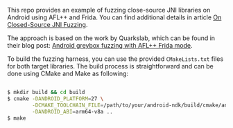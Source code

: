 This repo provides an example of fuzzing close-source JNI libraries on Android using AFL++ and Frida. You can find additional details in article [On Closed-Source JNI Fuzzing](https://lein360.gitbook.io/journal/fuzzing/on-close-source-jni-fuzzing).

The approach is based on the work by Quarkslab, which can be found in their blog post: [Android greybox fuzzing with AFL++ Frida mode](https://blog.quarkslab.com/android-greybox-fuzzing-with-afl-frida-mode.html).

To build the fuzzing harness, you can use the provided `CMakeLists.txt` files for both target libraries. The build process is straightforward and can be done using CMake and Make as following:

```bash

$ mkdir build && cd build
$ cmake -DANDROID_PLATFORM=27 \
        -DCMAKE_TOOLCHAIN_FILE=/path/to/your/android-ndk/build/cmake/android.toolchain.cmake \
        -DANDROID_ABI=arm64-v8a ..
$ make
```